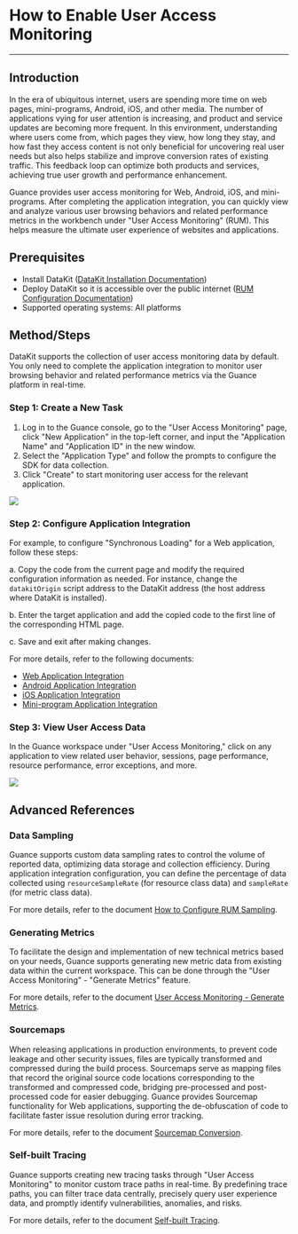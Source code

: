 # How to Enable User Access Monitoring
---

## Introduction

In the era of ubiquitous internet, users are spending more time on web pages, mini-programs, Android, iOS, and other media. The number of applications vying for user attention is increasing, and product and service updates are becoming more frequent. In this environment, understanding where users come from, which pages they view, how long they stay, and how fast they access content is not only beneficial for uncovering real user needs but also helps stabilize and improve conversion rates of existing traffic. This feedback loop can optimize both products and services, achieving true user growth and performance enhancement.

Guance provides user access monitoring for Web, Android, iOS, and mini-programs. After completing the application integration, you can quickly view and analyze various user browsing behaviors and related performance metrics in the workbench under "User Access Monitoring" (RUM). This helps measure the ultimate user experience of websites and applications.

## Prerequisites

- Install DataKit ([DataKit Installation Documentation](../datakit/datakit-install.md))
- Deploy DataKit so it is accessible over the public internet ([RUM Configuration Documentation](../integrations/rum.md))
- Supported operating systems: All platforms

## Method/Steps

DataKit supports the collection of user access monitoring data by default. You only need to complete the application integration to monitor user browsing behavior and related performance metrics via the Guance platform in real-time.

### Step 1: Create a New Task

1. Log in to the Guance console, go to the "User Access Monitoring" page, click "New Application" in the top-left corner, and input the "Application Name" and "Application ID" in the new window.
2. Select the "Application Type" and follow the prompts to configure the SDK for data collection.
3. Click "Create" to start monitoring user access for the relevant application.

![](img/1.rum_1.png)

### Step 2: Configure Application Integration

For example, to configure "Synchronous Loading" for a Web application, follow these steps:

a. Copy the code from the current page and modify the required configuration information as needed. For instance, change the `datakitOrigin` script address to the DataKit address (the host address where DataKit is installed).

b. Enter the target application and add the copied code to the first line of the corresponding HTML page.

c. Save and exit after making changes.

For more details, refer to the following documents:
- [Web Application Integration](../real-user-monitoring/web/app-access.md)
- [Android Application Integration](../real-user-monitoring/android/app-access.md)
- [iOS Application Integration](../real-user-monitoring/ios/app-access.md)
- [Mini-program Application Integration](../real-user-monitoring/miniapp/app-access.md)

### Step 3: View User Access Data

In the Guance workspace under "User Access Monitoring," click on any application to view related user behavior, sessions, page performance, resource performance, error exceptions, and more.

![](img/1.rum_2.png)

## Advanced References

### Data Sampling

Guance supports custom data sampling rates to control the volume of reported data, optimizing data storage and collection efficiency. During application integration configuration, you can define the percentage of data collected using `resourceSampleRate` (for resource class data) and `sampleRate` (for metric class data).

For more details, refer to the document [How to Configure RUM Sampling](../real-user-monitoring/web/sampling.md).

### Generating Metrics

To facilitate the design and implementation of new technical metrics based on your needs, Guance supports generating new metric data from existing data within the current workspace. This can be done through the "User Access Monitoring" - "Generate Metrics" feature.

For more details, refer to the document [User Access Monitoring - Generate Metrics](../real-user-monitoring/generate-metrics.md).

### Sourcemaps

When releasing applications in production environments, to prevent code leakage and other security issues, files are typically transformed and compressed during the build process. Sourcemaps serve as mapping files that record the original source code locations corresponding to the transformed and compressed code, bridging pre-processed and post-processed code for easier debugging. Guance provides Sourcemap functionality for Web applications, supporting the de-obfuscation of code to facilitate faster issue resolution during error tracking.

For more details, refer to the document [Sourcemap Conversion](../real-user-monitoring/explorer/error.md#sourcemap).

### Self-built Tracing

Guance supports creating new tracing tasks through "User Access Monitoring" to monitor custom trace paths in real-time. By predefining trace paths, you can filter trace data centrally, precisely query user experience data, and promptly identify vulnerabilities, anomalies, and risks.

For more details, refer to the document [Self-built Tracing](../real-user-monitoring/self-tracking.md).